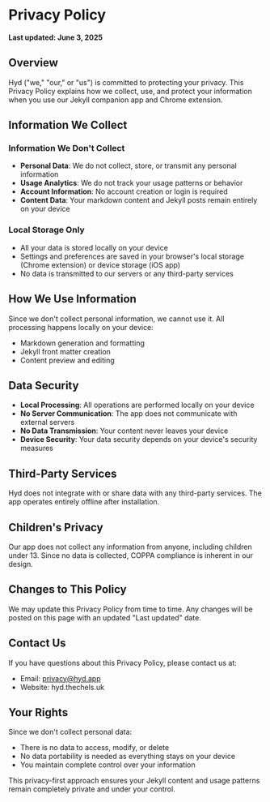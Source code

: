 # Privacy Policy

**Last updated: June 3, 2025**

## Overview

Hyd ("we," "our," or "us") is committed to protecting your privacy. This Privacy Policy explains how we collect, use, and protect your information when you use our Jekyll companion app and Chrome extension.

## Information We Collect

### Information We Don't Collect

- **Personal Data**: We do not collect, store, or transmit any personal information
- **Usage Analytics**: We do not track your usage patterns or behavior
- **Account Information**: No account creation or login is required
- **Content Data**: Your markdown content and Jekyll posts remain entirely on your device

### Local Storage Only

- All your data is stored locally on your device
- Settings and preferences are saved in your browser's local storage (Chrome extension) or device storage (iOS app)
- No data is transmitted to our servers or any third-party services

## How We Use Information

Since we don't collect personal information, we cannot use it. All processing happens locally on your device:

- Markdown generation and formatting
- Jekyll front matter creation
- Content preview and editing

## Data Security

- **Local Processing**: All operations are performed locally on your device
- **No Server Communication**: The app does not communicate with external servers
- **No Data Transmission**: Your content never leaves your device
- **Device Security**: Your data security depends on your device's security measures

## Third-Party Services

Hyd does not integrate with or share data with any third-party services. The app operates entirely offline after installation.

## Children's Privacy

Our app does not collect any information from anyone, including children under 13. Since no data is collected, COPPA compliance is inherent in our design.

## Changes to This Policy

We may update this Privacy Policy from time to time. Any changes will be posted on this page with an updated "Last updated" date.

## Contact Us

If you have questions about this Privacy Policy, please contact us at:

- Email: <privacy@hyd.app>
- Website: hyd.thechels.uk

## Your Rights

Since we don't collect personal data:

- There is no data to access, modify, or delete
- No data portability is needed as everything stays on your device
- You maintain complete control over your information

This privacy-first approach ensures your Jekyll content and usage patterns remain completely private and under your control.
